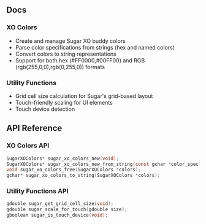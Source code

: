 ## Docs

### XO Colors
- Create and manage Sugar XO buddy colors
- Parse color specifications from strings (hex and named colors)
- Convert colors to string representations
- Support for both hex (#FF0000,#00FF00) and RGB (rgb(255,0,0),rgb(0,255,0)) formats

### Utility Functions
- Grid cell size calculation for Sugar's grid-based layout
- Touch-friendly scaling for UI elements
- Touch device detection

## API Reference

### XO Colors API
```c
SugarXOColors* sugar_xo_colors_new(void);
SugarXOColors* sugar_xo_colors_new_from_string(const gchar *color_spec);
void sugar_xo_colors_free(SugarXOColors *colors);
gchar* sugar_xo_colors_to_string(SugarXOColors *colors);
```

### Utility Functions API
```c
gdouble sugar_get_grid_cell_size(void);
gdouble sugar_scale_for_touch(gdouble size);
gboolean sugar_is_touch_device(void);
```
